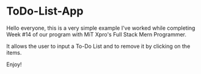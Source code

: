 # ToDo-List-App

Hello everyone, this is a very simple example I've worked while completing Week #14 of our program with MiT Xpro's Full Stack Mern Programmer.

It allows the user to input a To-Do List and to remove it by clicking on the items.

Enjoy!
